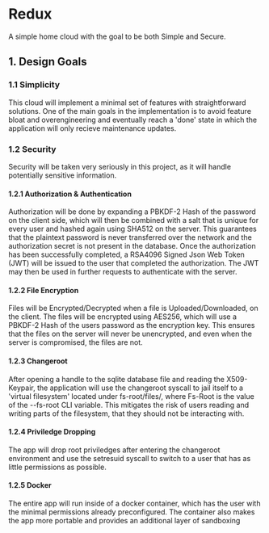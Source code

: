 # Redux
A simple home cloud with the goal to be both Simple and Secure.

## 1. Design Goals
### 1.1 Simplicity
This cloud will implement a minimal set of features with straightforward solutions. 
One of the main goals in the implementation is to avoid feature bloat and overengineering
and eventually reach a 'done' state in which the application will only recieve maintenance updates.

### 1.2 Security
Security will be taken very seriously in this project, as it will handle potentially sensitive information.

#### 1.2.1 Authorization & Authentication
Authorization will be done by expanding a PBKDF-2 Hash of the password on the client side, which will then be combined with a salt that is unique for every user and hashed again using SHA512 on the server. 
This guarantees that the plaintext password is never transferred over the network and the authorization secret is not present in the database.
Once the authorization has been successfully completed, a RSA4096 Signed Json Web Token (JWT) will be issued to the user that completed the authorization. The JWT may then be used in further requests to authenticate with the server.

#### 1.2.2 File Encryption
Files will be Encrypted/Decrypted when a file is Uploaded/Downloaded, on the client. The files will be encrypted using AES256, which will use a PBKDF-2 Hash of the users password as the encryption key. This ensures that the files on the server will never be unencrypted, and even when the server is compromised, the files are not.

#### 1.2.3 Changeroot
After opening a handle to the sqlite database file and reading the X509-Keypair, the application will use the 
changeroot syscall to jail itself to a 'virtual filesystem' located under fs-root/files/, where Fs-Root is the value of the --fs-root CLI variable. This mitigates the risk of users reading and writing parts of the filesystem, that they should not be interacting with.

#### 1.2.4 Priviledge Dropping
The app will drop root priviledges after entering the changeroot environment and use the setresuid syscall to switch to a user that has as little permissions as possible.

#### 1.2.5 Docker
The entire app will run inside of a docker container, which has the user with the minimal permissions already preconfigured. The container also makes the app more portable and provides an additional layer of sandboxing